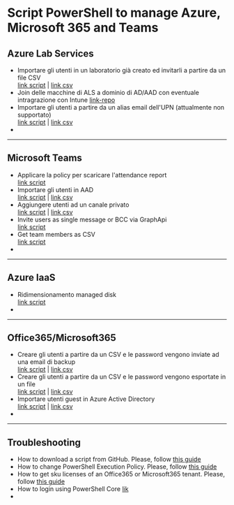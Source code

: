 # Script PowerShell to manage Azure, Microsoft 365 and Teams

## Azure Lab Services
* Importare gli utenti in un laboratorio già creato ed invitarli a partire da un file CSV <br> [link script](https://github.com/AngelusGi/PowerShell/blob/master/Azure/Lab%20Services/AddStudents_SendInvitation.ps1) | [link csv](https://github.com/AngelusGi/PowerShell/blob/master/Azure/Lab%20Services/csv_test.CSV)
* Join delle macchine di ALS a dominio di AD/AAD con eventuale intragrazione con Intune [link-repo](https://github.com/AngelusGi/azure-devtestlab-activedirectoryjoin)
* Importare gli utenti a partire da un alias email dell'UPN (attualmente non supportato) <br> [link script](https://github.com/AngelusGi/PowerShell/blob/master/Azure/Lab%20Services/Add%20students%20by%20alias/Add-Students-By-Alias.ps1) | [link csv](https://github.com/AngelusGi/PowerShell/blob/master/Azure/Lab%20Services/Add%20students%20by%20alias/Add-Students-By-Alias.CSV)
*

---

## Microsoft Teams
* Applicare la policy per scaricare l'attendance report <br> [link script](https://github.com/AngelusGi/PowerShell/tree/master/Office365/Teams/Attendance%20Report)
* Importare gli utenti in AAD <br> [link script]() | [link csv](https://github.com/AngelusGi/PowerShell/blob/master/Azure/Lab%20Services/AddStudents_SendInvitation.ps1)
* Aggiungere utenti ad un canale privato <br> [link script](https://github.com/AngelusGi/PowerShell/blob/master/Office365/Teams/Add-ADD-Users-To-Private-Channels.ps1) | [link csv](https://github.com/AngelusGi/PowerShell/blob/master/Office365/Teams/Guest%20Users/Add-User-Team_CSV.ps1)
* Invite users as single message or BCC via GraphApi <br> [link script](https://github.com/AngelusGi/PowerShell/tree/master/Office365/Teams/Invite%20users%20as%20single%20message%20or%20BCC)
* Get team members as CSV <br> [link script](https://github.com/AngelusGi/PowerShell/tree/master/Office365/Teams/Get%20team%20members%20as%20CSV)
*

---

## Azure IaaS
* Ridimensionamento managed disk <br> [link script](https://github.com/AngelusGi/PowerShell/blob/master/Azure/VM/ResizeManagedDiskVM.ps1)
*

---

## Office365/Microsoft365
* Creare gli utenti a partire da un CSV e le password vengono inviate ad una email di backup <br> [link script](https://github.com/AngelusGi/PowerShell/blob/master/Office365/User%20Creation/CreateAndSendPassword.ps1) | [link csv]()
* Creare gli utenti a partire da un CSV e le password vengono esportate in un file <br> [link script](https://github.com/AngelusGi/PowerShell/tree/master/Office365/User%20Creation/Create%20users%20and%20export%20password) | [link csv](https://github.com/AngelusGi/PowerShell/blob/master/Office365/User%20Creation/Create%20users%20and%20export%20password/csv_test.CSV)
* Importare utenti guest in Azure Active Directory <br> [link script](https://github.com/AngelusGi/PowerShell/blob/master/Office365/User%20Creation/AddGuests_FromCSV.ps1) | [link csv]()
*

---


## Troubleshooting

* How to download a script from GitHub. Please, follow [this guide](https://github.com/AngelusGi/PowerShell/tree/master/Others/How%20to%20download%20single%20file%20from%20GitHub)
* How to change PowerShell Execution Policy. Please, follow [this guide](https://github.com/AngelusGi/PowerShell/tree/master/Others/Resolve%20errors%20about%20Execution%20Policy)
* How to get sku licenses of an Office365 or Microsoft365 tenant. Please, follow [this guide](https://github.com/AngelusGi/PowerShell/tree/master/Others/How%20to%20get%20sku%20licenses)
* How to login using PowerShell Core [lik](https://github.com/AngelusGi/PowerShell/tree/master/Others/How%20to%20login%20using%20PowerShell%20Core)
*
